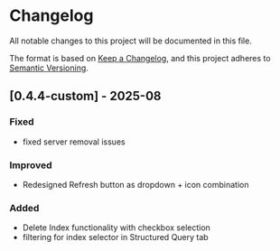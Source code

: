 # Changelog

All notable changes to this project will be documented in this file.

The format is based on [Keep a Changelog](https://keepachangelog.com/en/1.0.0/),
and this project adheres to [Semantic Versioning](https://semver.org/spec/v2.0.0.html).

## [0.4.4-custom] - 2025-08
### Fixed
- fixed server removal issues

### Improved
- Redesigned Refresh button as dropdown + icon combination

### Added
- Delete Index functionality with checkbox selection
- filtering for index selector in Structured Query tab
